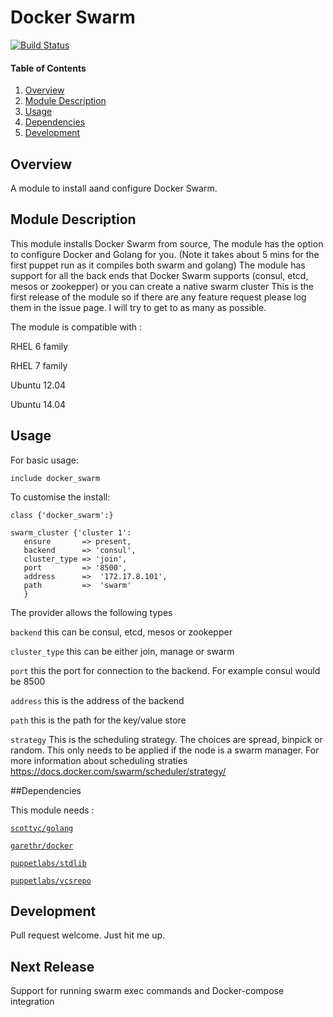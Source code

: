 # Docker Swarm

[![Build Status](https://travis-ci.org/scotty-c/puppet-swarm.svg?branch=master)](https://travis-ci.org/scotty-c/puppet-swarm)

#### Table of Contents

1. [Overview](#overview)
2. [Module Description](#module-description)
3. [Usage](#usage)
4. [Dependencies](#dependencies) 
5. [Development](#development)

## Overview

A module to install aand configure Docker Swarm.

## Module Description

This module installs Docker Swarm from source, The module has the option to configure Docker and Golang for you. (Note it takes about 5 mins for the first puppet run as it compiles both swarm and golang)
The module has support for all the back ends that Docker Swarm supports (consul, etcd, mesos or zookepper) or you can create a native swarm cluster
This is the first release of the module so if there are any feature request please log them in the issue page. I will try to get to as many as possible.


The module is compatible with :

RHEL 6 family

RHEL 7 family

Ubuntu 12.04

Ubuntu 14.04


## Usage
For basic usage:
```
include docker_swarm
```
To customise the install:
```
class {'docker_swarm':}

swarm_cluster {'cluster 1':
   ensure       => present,
   backend      => 'consul',
   cluster_type => 'join',
   port         => '8500',
   address      =>  '172.17.8.101',
   path         =>  'swarm'
   } 
```
The provider allows the following types

````backend```` this can be consul, etcd, mesos or zookepper


`````cluster_type````` this can be either join, manage or swarm


````port```` this the port for connection to the backend. For example consul would be 8500

 
````address```` this is the address of the backend


````path```` this is the path for the key/value store


````strategy```` This is the scheduling strategy. The choices are spread, binpick or random. This only needs to be applied if the node is a swarm manager.
For more information about scheduling straties https://docs.docker.com/swarm/scheduler/strategy/

##Dependencies 

This module needs : 

[`scottyc/golang`](https://github.com/scotty-c/puppet-golang)

[`garethr/docker`](https://github.com/garethr/garethr-docker)

[`puppetlabs/stdlib`](https://github.com/puppetlabs/puppetlabs-stdlib)

[`puppetlabs/vcsrepo`](https://github.com/puppetlabs/puppetlabs-vcsrepo)

## Development

Pull request welcome. Just hit me up.

## Next Release
Support for running swarm exec commands and Docker-compose integration